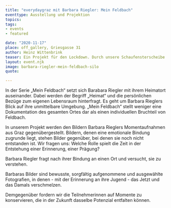 ```yaml
---
title: "everydaygraz mit Barbara Riegler: Mein Feldbach"
eventtype: Ausstellung und Projektion
topics:
tags:
- events
- featured

date: "2020-11-17"
place: off_gallery, Griesgasse 31
author: Heinz Wittenbrink
teaser: Ein Projekt für den Lockdown. Durch unsere Schaufensterscheibe in der Griesgasse 31. sieht man Barbara Rieglers Erinnerungsbilder an ihre Heimatstadt auf die Scheibe projizieren wir Bilder des heutigen Graz. Nach dem Lockdown wird "Mein Feldbach" zugänglich.
layout: event.njk
image: barbara-riegler-mein-feldbach-silo
quote:

---
```

In der Serie „Mein Feldbach“ setzt sich Barabara Riegler mit ihrem Heimatort auseinander. Dabei werden der Begriff „Heimat“ und die persönlichen Bezüge zum eigenen Lebensraum hinterfragt. Es geht um Barbara Rieglers Blick auf ihre unmittelbare Umgebung. „Mein Feldbach“ stellt weniger eine Dokumentation des gesamten Ortes dar als einen individuellen Bruchteil von Feldbach.


In unserem Projekt werden den Bildern Barbara Rieglers Momentaufnahmen aus Graz gegenübergestellt. Bildern, denen eine emotionale Bindung zugrunde liegt, stehen Bilder gegenüber, bei denen sie noch nicht entstanden ist.
Wir fragen uns: Welche Rolle spielt die Zeit in der Entstehung einer Erinnerung, einer Prägung?

Barbara Riegler fragt nach ihrer Bindung an einen Ort und versucht, sie zu verstehen.

Barbaras Bilder sind bewusste, sorgfältig aufgenommene und ausgewählte Fotografien, in denen - mit der Erinnerung an ihre Jugend  - das Jetzt und das Damals verschmelzen.

Demgegenüber fordern wir die Teilnehmerinnen auf Momente zu konservieren, die in der Zukunft dasselbe Potenzial entfalten können.
